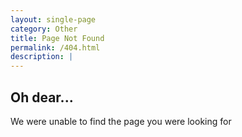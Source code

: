 ```yaml
---
layout: single-page
category: Other
title: Page Not Found
permalink: /404.html
description: |
---
```



Oh dear...
--------------------

We were unable to find the page you were looking for


